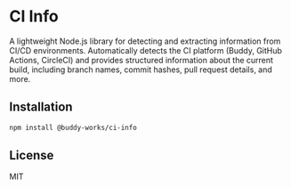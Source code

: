 # CI Info

A lightweight Node.js library for detecting and extracting information from CI/CD environments. Automatically detects the CI platform (Buddy, GitHub Actions, CircleCI) and provides structured information about the current build, including branch names, commit hashes, pull request details, and more.

## Installation

```bash
npm install @buddy-works/ci-info
```

## License

MIT

